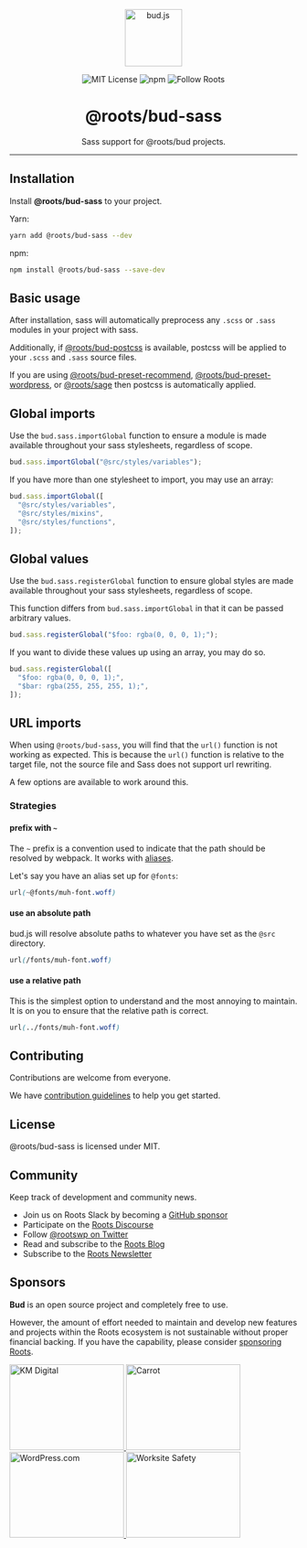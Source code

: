 <p align="center"><img src="https://cdn.roots.io/app/uploads/logo-bud.svg" height="100" alt="bud.js" /></p>

<p align="center">
  <img alt="MIT License" src="https://img.shields.io/github/license/roots/bud?color=%23525ddc&style=flat-square" />
  <img alt="npm" src="https://img.shields.io/npm/v/@roots/bud.svg?color=%23525ddc&style=flat-square" />
  <img alt="Follow Roots" src="https://img.shields.io/twitter/follow/rootswp.svg?color=%23525ddc&style=flat-square" />
</p>

<h1 align="center"><strong>@roots/bud-sass</strong></h1>

<p align="center">
  Sass support for @roots/bud projects.
</p>

---

## Installation

Install **@roots/bud-sass** to your project.

Yarn:

```sh
yarn add @roots/bud-sass --dev
```

npm:

```sh
npm install @roots/bud-sass --save-dev
```

## Basic usage

After installation, sass will automatically preprocess any `.scss` or `.sass` modules in your project with sass.

Additionally, if [@roots/bud-postcss](https://bud.js.org/extensions/bud-postcss) is available, postcss will be applied to your `.scss` and `.sass` source files.

If you are using [@roots/bud-preset-recommend](https://bud.js.org/extensions/bud-preset-recommend), [@roots/bud-preset-wordpress](https://bud.js.org/extensions/bud-preset-wordpress), or [@roots/sage](https://bud.js.org/extensions/sage) then postcss is automatically applied.

## Global imports

Use the `bud.sass.importGlobal` function to ensure a module is made available throughout your sass stylesheets, regardless of scope.

```ts
bud.sass.importGlobal("@src/styles/variables");
```

If you have more than one stylesheet to import, you may use an array:

```ts
bud.sass.importGlobal([
  "@src/styles/variables",
  "@src/styles/mixins",
  "@src/styles/functions",
]);
```

## Global values

Use the `bud.sass.registerGlobal` function to ensure global styles are made available throughout your sass stylesheets, regardless of scope.

This function differs from `bud.sass.importGlobal` in that it can be passed arbitrary values.

```ts
bud.sass.registerGlobal("$foo: rgba(0, 0, 0, 1);");
```

If you want to divide these values up using an array, you may do so.

```ts
bud.sass.registerGlobal([
  "$foo: rgba(0, 0, 0, 1);",
  "$bar: rgba(255, 255, 255, 1);",
]);
```

## URL imports

When using `@roots/bud-sass`, you will find that the `url()` function is not working as expected. This is because the `url()` function is relative to the target file, not the source file and Sass does not support url rewriting.

A few options are available to work around this.

### Strategies

#### prefix with `~`

The `~` prefix is a convention used to indicate that the path should be resolved by webpack. It works with [aliases](https://bud.js.org/docs/bud.alias).

Let's say you have an alias set up for `@fonts`:

```scss
url(~@fonts/muh-font.woff)
```

#### use an absolute path

bud.js will resolve absolute paths to whatever you have set as the `@src` directory.

```scss
url(/fonts/muh-font.woff)
```

#### use a relative path

This is the simplest option to understand and the most annoying to maintain. It is on you to ensure that the relative path is correct.

```scss
url(../fonts/muh-font.woff)
```

## Contributing

Contributions are welcome from everyone.

We have [contribution guidelines](https://github.com/roots/guidelines/blob/master/CONTRIBUTING.md) to help you get started.

## License

@roots/bud-sass is licensed under MIT.

## Community

Keep track of development and community news.

- Join us on Roots Slack by becoming a [GitHub
  sponsor](https://github.com/sponsors/roots)
- Participate on the [Roots Discourse](https://discourse.roots.io/)
- Follow [@rootswp on Twitter](https://twitter.com/rootswp)
- Read and subscribe to the [Roots Blog](https://roots.io/blog/)
- Subscribe to the [Roots Newsletter](https://roots.io/subscribe/)

## Sponsors

**Bud** is an open source project and completely free to use.

However, the amount of effort needed to maintain and develop new features and projects within the Roots ecosystem is not sustainable without proper financial backing. If you have the capability, please consider [sponsoring Roots](https://github.com/sponsors/roots).

<a href="https://k-m.com/">
<img src="https://cdn.roots.io/app/uploads/km-digital.svg" alt="KM Digital" width="200" height="150"/>
</a>
<a href="https://carrot.com/">
<img src="https://cdn.roots.io/app/uploads/carrot.svg" alt="Carrot" width="200" height="150"/>
</a>
<a href="https://wordpress.com/">
<img src="https://cdn.roots.io/app/uploads/wordpress.svg" alt="WordPress.com" width="200" height="150"/>
</a>
<a href="https://worksitesafety.ca/careers/">
<img src="https://cdn.roots.io/app/uploads/worksite-safety.svg" alt="Worksite Safety" width="200" height="150"/>
</a>
